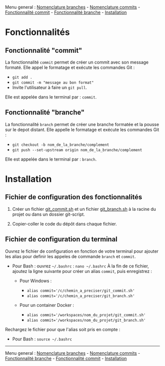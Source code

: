 
Menu general : [Nomenclature branches](https://github.com/itdeveloppement/git-nomenclature-branches-commits/blob/develop/git-nomenclature-branches.md) - [Nomenclature commits](https://github.com/itdeveloppement/git-nomenclature-branches-commits/blob/develop/git-nomenclature-commits.md) - [Fonctionnalité commit](https://github.com/itdeveloppement/git-nomenclature-branches-commits/blob/develop/git-fonctionnalites-installation.md) - [Fonctionnalité branche](https://github.com/itdeveloppement/git-nomenclature-branches-commits/blob/develop/git-fonctionnalites-installation.md) - [Installation](https://github.com/itdeveloppement/git-nomenclature-branches-commits/blob/develop/git-fonctionnalites-installation.md#installation)

# Fonctionnalités

## Fonctionnalité "commit"

La fonctionnalité `commit` permet de créer un commit avec son message formaté. Elle appel le formatage et exécute les commandes Git :
- `git add .`
- `git commit -m "message au bon format"`
- Invite l'utilisateur à faire un `git pull`.

Elle est appelée dans le terminal par : `commit`.

## Fonctionnalité "branche"

La fonctionnalité `branch` permet de créer une branche formatée et la pousse sur le depot distant.
Elle appelle le formatage et exécute les commandes Git :
- `git checkout -b nom_de_la_branche/complement`
- `git push --set-upstream origin nom_de_la_branche/complement`

Elle est appelée dans le terminal par : `branch`.

# Installation

## Fichier de configuration des fonctionnalités


1. Créer un fichier [git_commit.sh](https://github.com/itdeveloppement/git-nomenclature-branches-commits/blob/develop/git-commit.sh) et un fichier [git_branch.sh](https://github.com/itdeveloppement/git-nomenclature-branches-commits/blob/develop/git-branch.sh) à la racine du projet ou dans un dossier git-script.

2. Copier-coller le code du dépôt dans chaque fichier.

## Fichier de configuration du terminal

Ouvrez le fichier de configuration en fonction de votre terminal pour ajouter les alias pour definir les appeles de commande `branch` et `commit`.

- Pour Bash : ouvrez `~/.bashrc` : `nano ~/.bashrc`
À la fin de ce fichier, ajoutez la ligne suivante pour créer un alias `commit`, puis enregistrez :

  - Pour Windows : 
    - `alias commit='/c/chemin_a_preciser/git_commit.sh'`
    - `alias commit='/c/chemin_a_preciser/git_branch.sh'`

  - Pour un container Docker :
    - `alias commit='/workspaces/nom_du_projet/git_commit.sh'`
    - `alias commit='/workspaces/nom_du_projet/git_branch.sh'`

Rechargez le fichier pour que l'alias soit pris en compte :
- Pour Bash : `source ~/.bashrc`


___

Menu general : [Nomenclature branches](https://github.com/itdeveloppement/git-nomenclature-branches-commits/blob/develop/git-nomenclature-branches.md) - [Nomenclature commits](https://github.com/itdeveloppement/git-nomenclature-branches-commits/blob/develop/git-nomenclature-commits.md) - [Fonctionnalité branche](https://github.com/itdeveloppement/git-nomenclature-branches-commits/blob/develop/git-fonctionnalites-installation.md) - [Fonctionnalité commit](https://github.com/itdeveloppement/git-nomenclature-branches-commits/blob/develop/git-fonctionnalites-installation.md) - [Installation](https://github.com/itdeveloppement/git-nomenclature-branches-commits/blob/develop/git-fonctionnalites-installation.md#installation)

